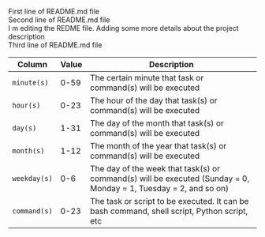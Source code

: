 First line of README.md file  
Second line of README.md file  
I m editing the REDME file. Adding some more details about the project description  
Third line of README.md file

| Column | Value | Description |
| ----------- | ----------- | ----------- |
| `minute(s)` | 0-59 | The certain minute that task or command(s) will be executed |
| `hour(s)` | 0-23 | The hour of the day that task(s) or command(s) will be executed |
| `day(s)` | 1-31 | The day of the month that task(s) or command(s) will be executed |
| `month(s)` | 1-12 | The month of the year that task(s) or command(s) will be executed |
| `weekday(s)` | 0-6 | The day of the week that task(s) or command(s) will be executed (Sunday = 0, Monday = 1, Tuesday = 2, and so on) |
| `command(s)` | 0-23 | The task or script to be executed. It can be bash command, shell script, Python script, etc |
